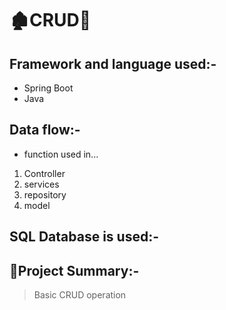 # 🏚️CRUD👋

## Framework and language used:-
* Spring Boot
* Java 

## Data flow:-
* function used in...
1. Controller
2. services
3. repository
4. model

## SQL Database is used:-

## 📝Project Summary:-
>   Basic CRUD operation



